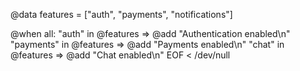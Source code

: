 @data features = ["auth", "payments", "notifications"]

@when all:
  "auth" in @features => @add "Authentication enabled\n"
  "payments" in @features => @add "Payments enabled\n"
  "chat" in @features => @add "Chat enabled\n"
EOF < /dev/null